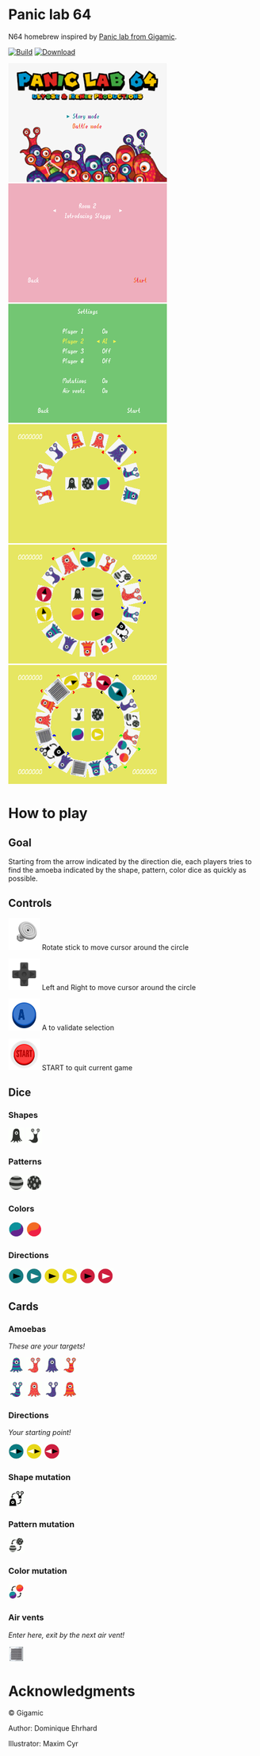 # Panic lab 64

N64 homebrew inspired by [Panic lab from Gigamic](https://en.gigamic.com/game/panic-lab).

[![Build](https://github.com/1r3n33/paniclab64/actions/workflows/paniclab.yml/badge.svg)](https://github.com/1r3n33/paniclab64/actions/workflows/paniclab.yml)
[![Download](https://img.shields.io/badge/download-latest-blue)](https://github.com/1r3n33/paniclab64/releases/latest)

![Screen1](./screenshots/screenshot001.png)
![Screen2](./screenshots/screenshot002.png)
![Screen4](./screenshots/screenshot004.png)
![Screen3](./screenshots/screenshot003.png)
![Screen5](./screenshots/screenshot005.png)
![Screen6](./screenshots/screenshot006.png)

# How to play

## Goal 

Starting from the arrow indicated by the direction die, each players tries to find the amoeba indicated by the shape, pattern, color dice as quickly as possible.

## Controls

![STICK](./manual/Button-N64-Stick.svg) Rotate stick to move cursor around the circle

![DPAD](./manual/Button-N64-D-Pad.svg) Left and Right to move cursor around the circle

![A](./manual/Button-N64-A.svg) A to validate selection

![START](./manual/Button-N64-Start.svg) START to quit current game

## Dice

### Shapes

![Squid](./manual/dice_sq_32x32_CI_4b.png)
![Slug](./manual/dice_sl_32x32_CI_4b.png)

### Patterns

![Stripes](./manual/dice_st_32x32_CI_4b.png)
![Dots](./manual/dice_dt_32x32_CI_4b.png)

### Colors

![Blue](./manual/dice_bl_32x32_CI_4b.png)
![Orange](./manual/dice_or_32x32_CI_4b.png)

### Directions

![BlueBlack](./manual/dice_bb_32x32_CI_4b.png)
![BlueWhite](./manual/dice_bw_32x32_CI_4b.png)
![YellowBlack](./manual/dice_yb_32x32_CI_4b.png)
![YellowWhite](./manual/dice_yw_32x32_CI_4b.png)
![RedBlack](./manual/dice_rb_32x32_CI_4b.png)
![RedWhite](./manual/dice_rw_32x32_CI_4b.png)

## Cards

### Amoebas
_These are your targets!_

![SquidStripesBlue](./manual/sq_bl_st_32x32_CI_4b.png)
![SlugDotsOrange](./manual/sl_or_dt_32x32_CI_4b.png)
![SquidDotsBlue](./manual/sq_bl_dt_32x32_CI_4b.png)
![SlugStripesOrange](./manual/sl_or_st_32x32_CI_4b.png)

![SlugStripesBlue](./manual/sl_bl_st_32x32_CI_4b.png)
![SquidDotsOrange](./manual/sq_or_dt_32x32_CI_4b.png)
![SlugDotsBlue](./manual/sl_bl_dt_32x32_CI_4b.png)
![SquidStripesOrange](./manual/sq_or_st_32x32_CI_4b.png)

### Directions
_Your starting point!_

![BlueDir](./manual/dir_b_32x32_CI_4b.png)
![YellowDir](./manual/dir_y_32x32_CI_4b.png)
![RedDir](./manual/dir_r_32x32_CI_4b.png)

### Shape mutation
![SwapShape](./manual/swap_shape_32x32_CI_4b.png)

### Pattern mutation
![SwapPattern](./manual/swap_pattern_32x32_CI_4b.png)

### Color mutation
![SwapColor](./manual/swap_color_32x32_CI_4b.png)

### Air vents
_Enter here, exit by the next air vent!_

![AirVent](./manual/vent_32x32_CI_4b.png)

# Acknowledgments

© Gigamic

Author: Dominique Ehrhard

Illustrator: Maxim Cyr
